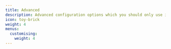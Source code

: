 ```yaml
---
title: Advanced
description: Advanced configuration options which you should only use in agreement with   Livingdocs.
icon: toy-brick
weight: 4
menus:
  customising:
    weight: 4
---
```

